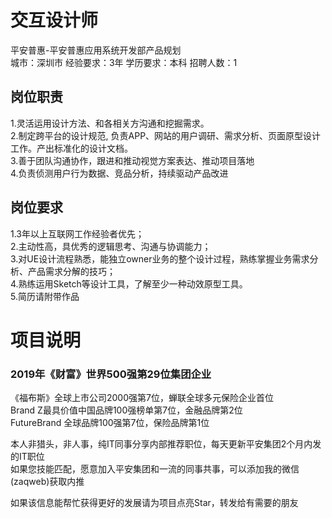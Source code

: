 # 交互设计师
平安普惠-平安普惠应用系统开发部产品规划  
城市：深圳市 经验要求：3年 学历要求：本科  招聘人数：1

## 岗位职责
1.灵活运用设计方法、和各相关方沟通和挖掘需求。   
2.制定跨平台的设计规范, 负责APP、网站的用户调研、需求分析、页面原型设计工作。产出标准化的设计文档。   
3.善于团队沟通协作，跟进和推动视觉方案表达、推动项目落地   
4.负责侦测用户行为数据、竞品分析，持续驱动产品改进

## 岗位要求
1.3年以上互联网工作经验者优先；   
2.主动性高，具优秀的逻辑思考、沟通与协调能力；   
3.对UE设计流程熟悉，能独立owner业务的整个设计过程，熟练掌握业务需求分析、产品需求分解的技巧；   
4.熟练运用Sketch等设计工具，了解至少一种动效原型工具。   
5.简历请附带作品

# 项目说明

### 2019年《财富》世界500强第29位集团企业
《福布斯》全球上市公司2000强第7位，蝉联全球多元保险企业首位  
Brand Z最具价值中国品牌100强榜单第7位，金融品牌第2位  
FutureBrand 全球品牌100强第7位，保险品牌第1位

本人非猎头，非人事，纯IT同事分享内部推荐职位，每天更新平安集团2个月内发的IT职位  
如果您技能匹配，愿意加入平安集团和一流的同事共事，可以添加我的微信(zaqweb)获取内推 

如果该信息能帮忙获得更好的发展请为项目点亮Star，转发给有需要的朋友




